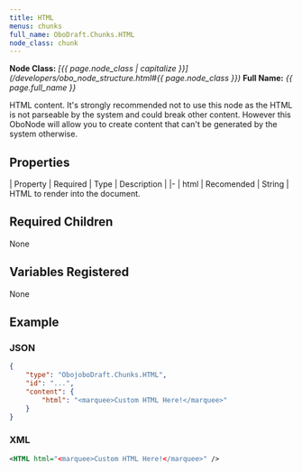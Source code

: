 ```yaml
---
title: HTML
menus: chunks
full_name: OboDraft.Chunks.HTML
node_class: chunk
---
```

**Node Class:** *[{{ page.node_class | capitalize }}](/developers/obo_node_structure.html#{{ page.node_class }})*
**Full Name:** *{{ page.full_name }}*

HTML content. It's strongly recommended not to use this node as the HTML is not parseable by the system and could break other content. However this OboNode will allow you to create content that can't be generated by the system otherwise.

## Properties

| Property | Required | Type | Description |
|-
| html | Recomended | String | HTML to render into the document.

## Required Children

None

## Variables Registered

None

## Example

### JSON

```json
{
	"type": "ObojoboDraft.Chunks.HTML",
	"id": "...",
	"content": {
		"html": "<marquee>Custom HTML Here!</marquee>"
	}
}
```

### XML

```xml
<HTML html="<marquee>Custom HTML Here!</marquee>" />
```
